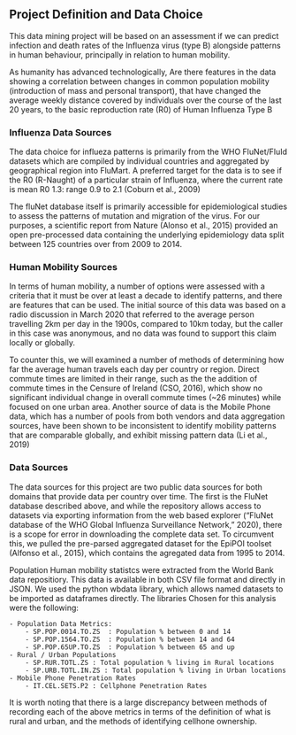 ## Project Definition and Data Choice

This data mining project will be based on an assessment if we can predict infection and death rates of the Influenza virus (type B) alongside patterns in human behaviour, principally in relation to human mobility.

As humanity has advanced technologically, Are there features in the data showing a correlation between changes in common population mobility (introduction of mass and personal transport), that have changed the average weekly distance covered by individuals over the course of the last 20 years, to the basic reproduction rate (R0) of Human Influenza Type B

### Influenza Data Sources
The data choice for influeza patterns is primarily from the WHO FluNet/FluId datasets which are compiled by individual countries and aggregated by geographical region into FluMart. A preferred target for the data is to see if the R0 (R-Naught) of a particular strain of Influenza, where the current rate is mean R0 1.3: range 0.9 to 2.1 (Coburn et al., 2009)

The fluNet database itself is primarily accessible for epidemiological studies to assess the patterns of mutation and migration of the virus. For our purposes, a scientific report from Nature (Alonso et al., 2015) provided an open pre-processed data containing the underlying epidemiology data split between 125 countries over from 2009 to 2014.

### Human Mobility Sources
In terms of human mobility, a number of options were assessed with a criteria that it must be over at least a decade to identify patterns, and there are features that can be used. The initial source of this data was based on a radio discussion in March 2020 that referred to the average person travelling 2km per day in the 1900s, compared to 10km today, but the caller in this case was anonymous, and no data was found to support this claim locally or globally.

To counter this, we will examined a number of methods of determining how far the average human travels each day per country or region. Direct commute times are limited in their range, such as the the addition of commute times in the Censure of Ireland (CSO, 2016), which show no significant individual change in overall commute times (~26 minutes) while focused on one urban area. Another source of data is the Mobile Phone data, which has a number of pools from both vendors and data aggregation sources, have been shown to be inconsistent to identify mobility patterns that are comparable globally, and exhibit missing pattern data (Li et al., 2019)

### Data Sources

The data sources for this project are two public data sources for both domains that provide data per country over time. The first is the FluNet database described above, and while the repository allows access to datasets via exporting information from the web based explorer (“FluNet database of the WHO Global Influenza Surveillance Network,” 2020), there is a scope for error in downloading the complete data set. To circumvent this, we pulled the pre-parsed aggregated dataset for the EpiPOI toolset (Alfonso et al., 2015), which contains the agregated data from 1995 to 2014.

Population Human mobility statistcs were extracted from the World Bank data repositiory. This data is available in both CSV file format and directly in JSON. We used the python wbdata library, which allows named datasets to be imported as dataframes directly. The libraries Chosen for this analysis were the following:

    - Population Data Metrics:
        - SP.POP.0014.TO.ZS  : Population % between 0 and 14
        - SP.POP.1564.TO.ZS  : Population % between 14 and 64
        - SP.POP.65UP.TO.ZS  : Population % between 65 and up
    - Rural / Urban Populations
        - SP.RUR.TOTL.ZS : Total population % living in Rural locations
        - SP.URB.TOTL.IN.ZS : Total population % living in Urban locations
    - Mobile Phone Penetration Rates
        - IT.CEL.SETS.P2 : Cellphone Penetration Rates

It is worth noting that there is a large discrepancy between methods of recording each of the above metrics in terms of the definition of what is rural and urban, and the methods of identifying cellhone ownership.
